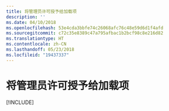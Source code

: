 ```yaml
---
title: 将管理员许可授予给加载项
description: ''
ms.date: 04/10/2018
ms.openlocfilehash: 53e4cda3bbfe74c26068afc76c48e59d6d1f4afd
ms.sourcegitcommit: c72c35e8389c47a795afbac1b2bcf98c8e216d82
ms.translationtype: HT
ms.contentlocale: zh-CN
ms.lasthandoff: 05/23/2018
ms.locfileid: "19437337"
---
```

# <a name="grant-administrator-consent-to-the-add-in"></a>将管理员许可授予给加载项

[!INCLUDE[](../includes/grant-admin-consent-to-an-add-in-include.md)]